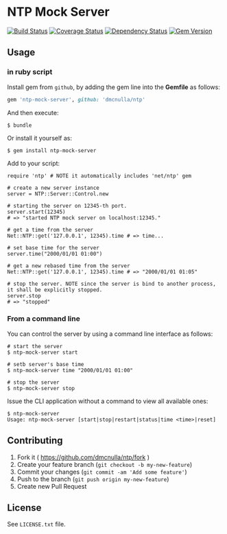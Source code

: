 # NTP Mock Server

[![Build Status](https://travis-ci.org/dmcnulla/ntp.svg?branch=coverage)](https://travis-ci.org/dmcnulla/ntp)
[![Coverage Status](https://coveralls.io/repos/github/dmcnulla/ntp/badge.svg?branch=master)](https://coveralls.io/github/dmcnulla/ntp?branch=master)
[![Dependency Status](https://gemnasium.com/majioa/ntp-mock-server.png)](https://gemnasium.com/majioa/ntp-mock-server)
[![Gem Version](https://badge.fury.io/rb/ntp-mock-server.png)](http://rubygems.org/gems/ntp-mock-server)

## Usage
### in ruby script

Install gem from `github`, by adding the gem line into the **Gemfile** as follows:

```ruby
gem 'ntp-mock-server', github: 'dmcnulla/ntp'
```

And then execute:

    $ bundle

Or install it yourself as:

    $ gem install ntp-mock-server

Add to your script:

    require 'ntp' # NOTE it automatically includes 'net/ntp' gem

    # create a new server instance
    server = NTP::Server::Control.new

    # starting the server on 12345-th port.
    server.start(12345)
    # => "started NTP mock server on localhost:12345."

    # get a time from the server
    Net::NTP::get('127.0.0.1', 12345).time # => time...

    # set base time for the server
    server.time("2000/01/01 01:00")

    # get a new rebased time from the server
    Net::NTP::get('127.0.0.1', 12345).time # => "2000/01/01 01:05"

    # stop the server. NOTE since the server is bind to another process, it shall be explicitly stopped.  
    server.stop
    # => "stopped"

### From a command line

You can control the server by using a command line interface as follows:

    # start the server
    $ ntp-mock-server start

    # setb server's base time
    $ ntp-mock-server time "2000/01/01 01:00"

    # stop the server
    $ ntp-mock-server stop

Issue the CLI application without a command to view all available ones:

    $ ntp-mock-server
    Usage: ntp-mock-server [start|stop|restart|status|time <time>|reset]
    
## Contributing

1. Fork it ( https://github.com/dmcnulla/ntp/fork )
2. Create your feature branch (`git checkout -b my-new-feature`)
3. Commit your changes (`git commit -am 'Add some feature'`)
4. Push to the branch (`git push origin my-new-feature`)
5. Create new Pull Request

## License

See `LICENSE.txt` file.
